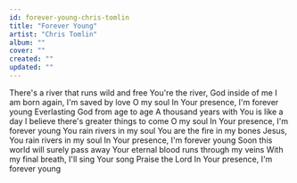 ```yaml
---
id: forever-young-chris-tomlin
title: "Forever Young"
artist: "Chris Tomlin"
album: ""
cover: ""
created: ""
updated: ""
---
```


There's a river that runs wild and free
You're the river, God inside of me
I am born again, I'm saved by love
O my soul
In Your presence, I'm forever young
Everlasting God from age to age
A thousand years with You is like a day
I believe there's greater things to come
O my soul
In Your presence, I'm forever young
You rain rivers in my soul
You are the fire in my bones
Jesus, You rain rivers in my soul
In Your presence, I'm forever young
Soon this world will surely pass away
Your eternal blood runs through my veins
With my final breath, I'll sing Your song
Praise the Lord
In Your presence, I'm forever young